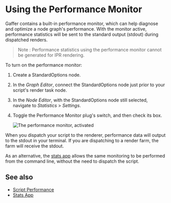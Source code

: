 # Using the Performance Monitor #

Gaffer contains a built-in performance monitor, which can help diagnose and optimize a node graph's performance. With the monitor active, performance statistics will be sent to the standard output (stdout) during dispatched renders.

> Note :
> Performance statistics using the performance monitor cannot be generated for IPR rendering.

To turn on the performance monitor:

1. Create a StandardOptions node.

2. In the _Graph Editor_, connect the StandardOptions node just prior to your script's render task node.

3. In the _Node Editor_, with the StandardOptions node still selected, navigate to _Statistics_ > _Settings_.

4. Toggle the Performance Monitor plug's switch, and then check its box.

    ![The performance monitor, activated](images/nodeEditorWindowPerformanceMonitor.png "The performance monitor, activated")

When you dispatch your script to the renderer, performance data will output to the stdout in your terminal. If you are dispatching to a render farm, the farm will receive the stdout.

As an alternative, the [stats app](../../Reference/CommandLineReference/stats.md) allows the same monitoring to be performed from the command line, without the need to dispatch the script.


## See also ##

- [Script Performance](../index.md)
- [Stats App](../../Reference/CommandLineReference/stats.md)
